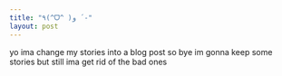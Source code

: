 ```yaml
---
title: "٩(^ᗜ^ )و ´-"
layout: post
---
```


yo ima change my stories into a blog post so bye
im gonna keep some stories but still ima get rid of the bad ones 


